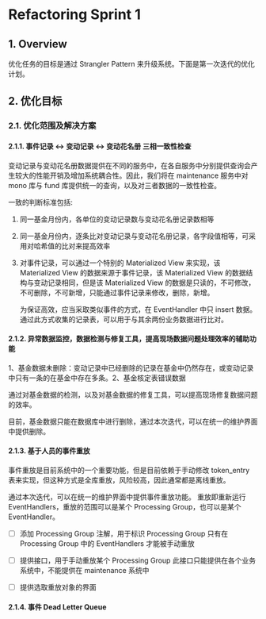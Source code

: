 # Refactoring Sprint 1

## 1. Overview

优化任务的目标是通过 Strangler Pattern 来升级系统。下面是第一次迭代的优化计划。

## 2. 优化目标

### 2.1. 优化范围及解决方案

#### 2.1.1. 事件记录 <-> 变动记录 <-> 变动花名册 三相⼀致性检查

变动记录与变动花名册数据提供在不同的服务中，在各自服务中分别提供查询会产生较大的性能开销及增加系统耦合性。因此，我们将在 maintenance 服务中对 mono 库与 fund 库提供统一的查询，以及对三者数据的⼀致性检查。

一致的判断标准包括:

1. 同一基金月份内，各单位的变动记录数与变动花名册记录数相等

2. 同一基金月份内，逐条比对变动记录与变动花名册记录，各字段值相等，可采用对哈希值的比对来提高效率

3. 对事件记录，可以通过一个特别的 Materialized View 来实现，该 Materialized View 的数据来源于事件记录，该 Materialized View 的数据结构与变动记录相同，但是该 Materialized View 的数据是只读的，不可修改，不可删除，不可新增，只能通过事件记录来修改，删除，新增。

   为保证高效，应当采取类似事件的方式，在 EventHandler 中只 insert 数据。通过此方式收集的记录表，可以用于与其余两份业务数据进行比对。

#### 2.1.2. 异常数据监控，数据检测与修复⼯具，提高现场数据问题处理效率的辅助功能

1、基⾦数据未删除：变动记录中已经删除的记录在基⾦中仍然存在，或变动记录中只有⼀条的在基⾦中存在多条。2、基金核定表错误数据

通过对基金数据的检测，以及对基金数据的修复工具，可以提高现场修复数据问题的效率。

目前，基金数据只能在数据库中进行删除，通过本次迭代，可以在统一的维护界面中提供删除。

#### 2.1.3. 基于人员的事件重放

事件重放是目前系统中的一个重要功能，但是目前依赖于手动修改 token_entry 表来实现，但这种方式是全库重放，风险较高，因此通常都是离线重放。

通过本次迭代，可以在统一的维护界面中提供事件重放功能。
重放即重新运行 EventHandlers，重放的范围可以是某个 Processing Group，也可以是某个 EventHandler。

- [ ] 添加 Processing Group 注解，用于标识 Processing Group
      只有在 Processing Group 中的 EventHandlers 才能被手动重放

- [ ] 提供接口，用于手动重放某个 Processing Group
      此接口只能提供在各个业务系统中，不能提供在 maintenance 系统中

- [ ] 提供选取重放对象的界面

#### 2.1.4. 事件 Dead Letter Queue
